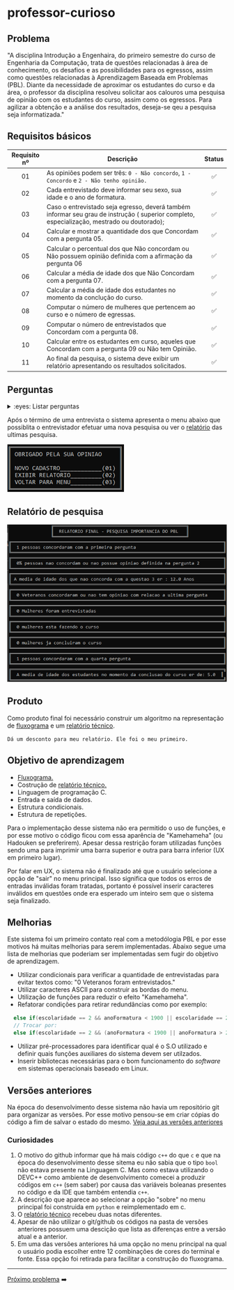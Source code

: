 # professor-curioso

## Problema

"A disciplina Introdução a Engenhaira, do primeiro semestre do curso de Engenharia da 
Computação, trata de questões relacionadas à área de conhecimento, os desafios e as 
possibilidades para os egressos, assim como questões relacionadas à Aprendizagem Baseada
em Problemas (PBL). Diante da necessidade de aproximar os estudantes do curso e da área,
o professor da disciplina resolveu solicitar aos calouros uma pesquisa de opinião com
os estudantes do curso, assim como os egressos. Para agilizar a obtenção e a análise dos 
resultados, deseja-se qeu a pesquisa seja informatizada."

## Requisitos básicos

| Requisito nº | Descrição | Status |
| :----------: | --------- | :----: |
| 01 | As opiniões podem ser três: `0 - Não concordo`,  `1 - Concordo` e `2 - Não tenho opinião.` | :white_check_mark:| 
| 02 | Cada entrevistado deve informar seu sexo, sua idade e o ano de formatura. | :white_check_mark: |
| 03 | Caso o entrevistado seja egresso, deverá também informar seu grau de instrução ( superior completo, especialização, mestrado ou doutorado); | :white_check_mark: |
| 04 | Calcular e mostrar a quantidade dos que Concordam com a pergunta 05. | :white_check_mark: |
| 05 | Calcular o percentual dos que Não concordam ou Não possuem opinião definida com a afirmação da pergunta 06 | :white_check_mark: |
| 06 | Calcular a média de idade dos que Não Concordam com a pergunta 07. | :white_check_mark: |
| 07 | Calcular a média de idade dos estudantes no momento da conclução do curso. | :white_check_mark: |
| 08 | Computar o número de mulheres que pertencem ao curso e o número de egressas. | :white_check_mark: |
| 09 | Computar o número de entrevistados que Concordam com a pergunta 08. | :white_check_mark: |
| 10 | Calcular entre os estudantes em curso, aqueles que Concordam com a pergunta 09 ou Não tem Opinião. | :white_check_mark: |
| 11 | Ao final da pesquisa, o sistema deve exibir um relatório apresentando os resultados solicitados. | :white_check_mark: |

## Perguntas
<details>
<summary>:eyes: Listar perguntas </summary>
  
| Pergunta nº | Pergunta | Intervalo válido de respostas |
| :---------: | -------- | ----------------------------- |
| 01 | Qual a sua idade? | 10 e 100 |
| 02 | Qual seu sexo? | 1 - Masculino<br>2 - Femenino<br>3 - Voltar|
| 03 | Veterando ou egresso? | 1 - Veterano<br> 2 - Egresso<br> 3 - Voltar |
| 04 | Que ano irá se formar (Se veterano) | entre 2017 e 2050  |
| 4.1 |  Qual é seu grau de escolaridade? | 1 - Especialização<br>2 - Graduado<br>3 - Mestrado<br>4 - Doutorado<br>5 - Voltar |
| 4.2 | Em que ano se formo? (Para egressos) | entre 1900 e 2017 | 
| 05 | Você concorda que o PBL ajuda na execução de seus trabalhos? | 0 - Não Concordo<br>1 - Concordo<br>2 - Não Tenho Opinião |
| 06 | Você concorda que o PBL é melhor que o método tradicional de ensino? | 0 - Não Concordo<br>1 - Concordo<br>2 - Não Tenho Opinião |
| 07 | O mercado de trabalho local é capaz de reter os profissionais formados nas áres de informática e engenharia? | 0 - Não Concordo<br>1 - Concordo<br>2 - Não Tenho Opinião |
| 08 | Voce concorda que os novos alunos desconhecem o PBL quando entram no curso? | 0 - Não Concordo<br>1 - Concordo<br>2 - Não Tenho Opinião |
| 09 | Concorda com a afirmação de que um aluno só consegue se adaptar com o PBL somente a partir do 4º semestre? | 0 - Não Concordo<br>1 - Concordo<br>2 - Não Tenho Opinião |
</details>

Após o término de uma entrevista o sistema apresenta o menu abaixo que possiblita o entrevistador 
efetuar uma nova pesquisa ou ver o [relatório](#relatório-de-pesquisa) das ultimas pesquisa.

![Menu resultados da pesquisa](https://github.com/UellingtonDamasceno/professor-curioso/blob/main/res/imagens/menu-fim-pesquisa.png)

## Relatório de pesquisa

![Relátorio](https://github.com/UellingtonDamasceno/professor-curioso/blob/main/res/imagens/resultados-pesquisas.png)

## Produto
Como produto final foi necessário construir um algoritmo na representação de
[fluxograma](https://github.com/UellingtonDamasceno/professor-curioso/blob/main/res/Fluxograma.pdf)
e um [relatório técnico](https://github.com/UellingtonDamasceno/professor-curioso/blob/main/res/Relat%C3%B3rio.pdf).

    Dá um desconto para meu relatório. Ele foi o meu primeiro. 
    
## Objetivo de aprendizagem
- [Fluxograma.](https://github.com/UellingtonDamasceno/professor-curioso/blob/main/res/Fluxograma.pdf)
- Costrução de [relatório técnico.](https://github.com/UellingtonDamasceno/professor-curioso/blob/main/res/Relat%C3%B3rio.pdf) 
- Linguagem de programação C.
- Entrada e saída de dados.
- Estrutura condicionais.
- Estrutura de repetições.

Para o implementação desse sistema não era permitido o uso de funções, e
por esse motivo o código ficou com essa aparência de "Kamehameha" (ou
Hadouken se preferirem). Apesar dessa restrição foram utilizadas funções
sendo uma para imprimir uma barra superior e outra para barra inferior
(UX em primeiro lugar).
      
Por falar em UX, o sistema não é finalizado até que o usuário selecione 
a opção de "sair" no menu principal. Isso significa que todos os erros de
entradas inválidas foram tratadas, portanto é possível inserir caracteres
inválidos em questões onde era esperado um inteiro sem que o sistema seja
finalizado.

## Melhorias
Este sistema foi um primeiro contato real com a metodólogia PBL e por esse 
motivos há muitas melhorias para serem implementadas. Abaixo segue uma lista
de melhorias que poderiam ser implementadas sem fugir do objetivo de 
aprendizagem.

- Utilizar condicionais para verificar a quantidade de entrevistadas para evitar textos como: "0 Veteranos foram entrevistados."
- Utilizar caracteres ASCII para construir as bordas do menu.
- Utilização de funções para reduzir o efeito "Kamehameha".
- Refatorar condições para retirar redundâncias como por exemplo:
```c
  else if(escolaridade == 2 && anoFormatura < 1900 || escolaridade == 2 && anoFormatura > 2017) // Linha 207
  // Trocar por:
  else if(escolaridade == 2 && (anoFormatura < 1900 || anoFormatura > 2017))
```
- Utilizar pré-processadores para identificar qual é o S.O utilizado e definir quais funções auxiliares do sistema devem ser utilzados. 
- Inserir bibliotecas necessárias para o bom funcionamento do _software_ em sistemas operacionais baseado em Linux.

## Versões anteriores
Na época do desenvolvimento desse sistema não havia um repositório git para organizar as versões. 
Por esse motivo pensou-se em criar cópias do código a fim de salvar o estado do mesmo.
[Veja aqui as versões anteriores](https://github.com/UellingtonDamasceno/professor-curioso/tree/main/Vers%C3%B5es%20anteriores)

### Curiosidades
1. O motivo do github informar que há mais código `c++` do que `c` e  que na época do desenvolvimento desse sitema eu
não sabia que o tipo `bool` não estava presente na Linguagem C. Mas como estava utilizando o DEVC++ como ambiente de desenvolvimento
comecei a produzir códigos em `c++` (sem saber) por causa das variáveis boleanas presentes no código e da IDE que também entendia `c++`. 
2. A descrição que aparece ao selecionar a opção "sobre" no menu principal foi construida em `python` e reimplementado em c.
3. O [relatório técnico](https://github.com/UellingtonDamasceno/professor-curioso/blob/main/res/Relat%C3%B3rio.pdf) recebeu duas notas diferentes.
4. Apesar de não utilizar o git/github os códigos na pasta de versões anteriores possuem uma descição que lista as diferenças entre a versão atual e a anterior.
5. Em uma das versões anteriores há uma opção no menu principal na qual o usuário podia escolher entre 12 combinações de cores do terminal e fonte. Essa opção foi retirada para facilitar a construção do fluxograma.

------

[Próximo problema](https://github.com/UellingtonDamasceno/leite-condensado) :arrow_right:
